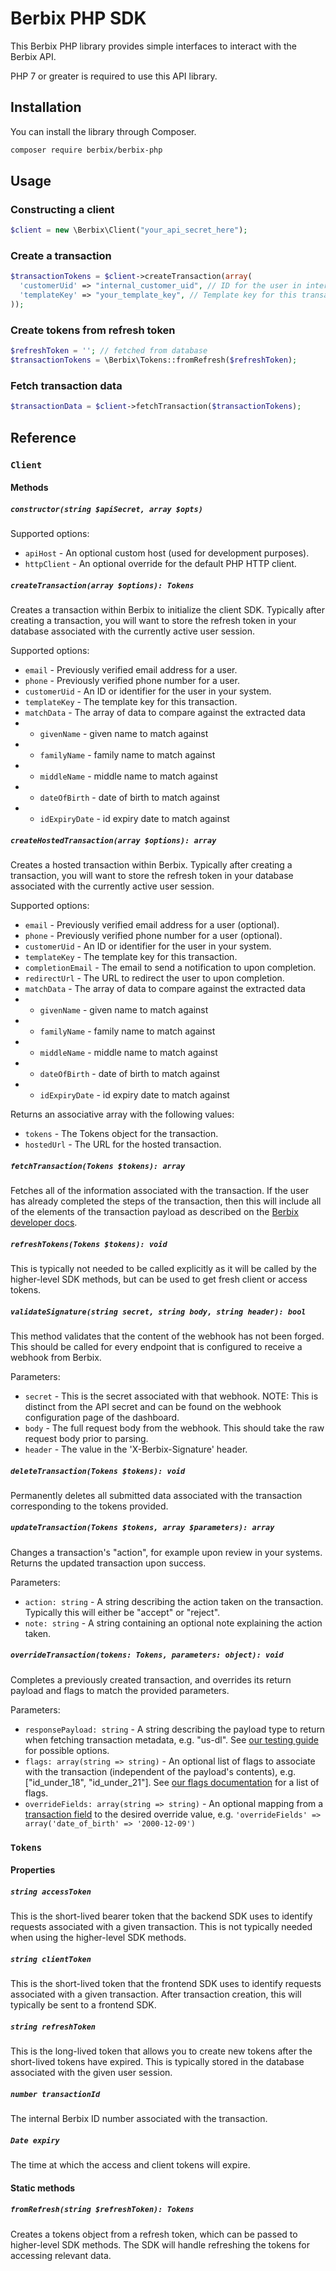 # Berbix PHP SDK

This Berbix PHP library provides simple interfaces to interact with the Berbix API.

PHP 7 or greater is required to use this API library.

## Installation

You can install the library through Composer.

```sh
composer require berbix/berbix-php
```

## Usage

### Constructing a client

```php
$client = new \Berbix\Client("your_api_secret_here");
```

### Create a transaction

```php
$transactionTokens = $client->createTransaction(array(
  'customerUid' => "internal_customer_uid", // ID for the user in internal database
  'templateKey' => "your_template_key", // Template key for this transaction
));
```

### Create tokens from refresh token

```php
$refreshToken = ''; // fetched from database
$transactionTokens = \Berbix\Tokens::fromRefresh($refreshToken);
```

### Fetch transaction data

```php
$transactionData = $client->fetchTransaction($transactionTokens);
```

## Reference

### `Client`

#### Methods

##### `constructor(string $apiSecret, array $opts)`

Supported options:

- `apiHost` - An optional custom host (used for development purposes).
- `httpClient` - An optional override for the default PHP HTTP client.

##### `createTransaction(array $options): Tokens`

Creates a transaction within Berbix to initialize the client SDK. Typically after creating
a transaction, you will want to store the refresh token in your database associated with the
currently active user session.

Supported options:

- `email` - Previously verified email address for a user.
- `phone` - Previously verified phone number for a user.
- `customerUid` - An ID or identifier for the user in your system.
- `templateKey` - The template key for this transaction.
- `matchData` - The array of data to compare against the extracted data
- - `givenName` - given name to match against
- - `familyName` - family name to match against
- - `middleName` - middle name to match against
- - `dateOfBirth` - date of birth to match against
- - `idExpiryDate` - id expiry date to match against

##### `createHostedTransaction(array $options): array`

Creates a hosted transaction within Berbix. Typically after creating a
transaction, you will want to store the refresh token in your database
associated with the currently active user session.

Supported options:

- `email` - Previously verified email address for a user (optional).
- `phone` - Previously verified phone number for a user (optional).
- `customerUid` - An ID or identifier for the user in your system.
- `templateKey` - The template key for this transaction.
- `completionEmail` - The email to send a notification to upon completion.
- `redirectUrl` - The URL to redirect the user to upon completion.
- `matchData` - The array of data to compare against the extracted data
- - `givenName` - given name to match against
- - `familyName` - family name to match against
- - `middleName` - middle name to match against
- - `dateOfBirth` - date of birth to match against
- - `idExpiryDate` - id expiry date to match against

Returns an associative array with the following values:

- `tokens` - The Tokens object for the transaction.
- `hostedUrl` - The URL for the hosted transaction.

##### `fetchTransaction(Tokens $tokens): array`

Fetches all of the information associated with the transaction. If the user has already completed the steps of the transaction, then this will include all of the elements of the transaction payload as described on the [Berbix developer docs](https://developers.berbix.com).

##### `refreshTokens(Tokens $tokens): void`

This is typically not needed to be called explicitly as it will be called by the higher-level
SDK methods, but can be used to get fresh client or access tokens.

##### `validateSignature(string secret, string body, string header): bool`

This method validates that the content of the webhook has not been forged. This should be called for every endpoint that is configured to receive a webhook from Berbix.

Parameters:

- `secret` - This is the secret associated with that webhook. NOTE: This is distinct from the API secret and can be found on the webhook configuration page of the dashboard.
- `body` - The full request body from the webhook. This should take the raw request body prior to parsing.
- `header` - The value in the 'X-Berbix-Signature' header.

##### `deleteTransaction(Tokens $tokens): void`

Permanently deletes all submitted data associated with the transaction corresponding to the tokens provided.

##### `updateTransaction(Tokens $tokens, array $parameters): array`

Changes a transaction's "action", for example upon review in your systems. Returns the updated transaction upon success.

Parameters:

- `action: string` - A string describing the action taken on the transaction. Typically this will either be "accept" or "reject".
- `note: string` - A string containing an optional note explaining the action taken.

##### `overrideTransaction(tokens: Tokens, parameters: object): void`

Completes a previously created transaction, and overrides its return payload and flags to match the provided parameters.

Parameters:

- `responsePayload: string` - A string describing the payload type to return when fetching transaction metadata, e.g. "us-dl". See [our testing guide](https://docs.berbix.com/docs/testing) for possible options.
- `flags: array(string => string)` - An optional list of flags to associate with the transaction (independent of the payload's contents), e.g. ["id_under_18", "id_under_21"]. See [our flags documentation](https://docs.berbix.com/docs/id-flags) for a list of flags.
- `overrideFields: array(string => string)` - An optional mapping from a [transaction field](https://docs.berbix.com/reference#gettransactionmetadata) to the desired override value, e.g. `'overrideFields' => array('date_of_birth' => '2000-12-09')`

### `Tokens`

#### Properties

##### `string accessToken`

This is the short-lived bearer token that the backend SDK uses to identify requests associated with a given transaction. This is not typically needed when using the higher-level SDK methods.

##### `string clientToken`

This is the short-lived token that the frontend SDK uses to identify requests associated with a given transaction. After transaction creation, this will typically be sent to a frontend SDK.

##### `string refreshToken`

This is the long-lived token that allows you to create new tokens after the short-lived tokens have expired. This is typically stored in the database associated with the given user session.

##### `number transactionId`

The internal Berbix ID number associated with the transaction.

##### `Date expiry`

The time at which the access and client tokens will expire.

#### Static methods

##### `fromRefresh(string $refreshToken): Tokens`

Creates a tokens object from a refresh token, which can be passed to higher-level SDK methods. The SDK will handle refreshing the tokens for accessing relevant data.
